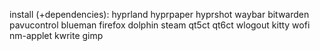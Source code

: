 install (+dependencies):
hyprland
hyprpaper
hyprshot
waybar
bitwarden
pavucontrol
blueman
firefox
dolphin
steam
qt5ct
qt6ct
wlogout
kitty
wofi
nm-applet
kwrite
gimp
